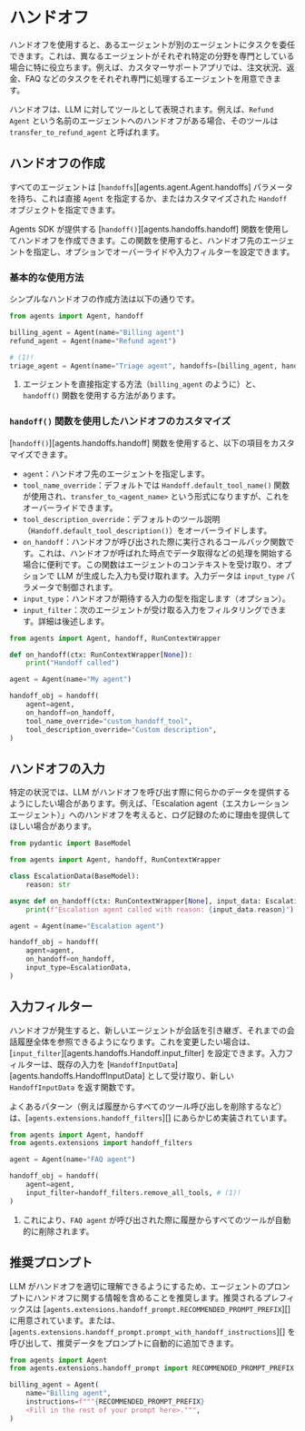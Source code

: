 # ハンドオフ

ハンドオフを使用すると、あるエージェントが別のエージェントにタスクを委任できます。これは、異なるエージェントがそれぞれ特定の分野を専門としている場合に特に役立ちます。例えば、カスタマーサポートアプリでは、注文状況、返金、FAQ などのタスクをそれぞれ専門に処理するエージェントを用意できます。

ハンドオフは、LLM に対してツールとして表現されます。例えば、`Refund Agent` という名前のエージェントへのハンドオフがある場合、そのツールは `transfer_to_refund_agent` と呼ばれます。

## ハンドオフの作成

すべてのエージェントは [`handoffs`][agents.agent.Agent.handoffs] パラメータを持ち、これは直接 `Agent` を指定するか、またはカスタマイズされた `Handoff` オブジェクトを指定できます。

Agents SDK が提供する [`handoff()`][agents.handoffs.handoff] 関数を使用してハンドオフを作成できます。この関数を使用すると、ハンドオフ先のエージェントを指定し、オプションでオーバーライドや入力フィルターを設定できます。

### 基本的な使用方法

シンプルなハンドオフの作成方法は以下の通りです。

```python
from agents import Agent, handoff

billing_agent = Agent(name="Billing agent")
refund_agent = Agent(name="Refund agent")

# (1)!
triage_agent = Agent(name="Triage agent", handoffs=[billing_agent, handoff(refund_agent)])
```

1. エージェントを直接指定する方法（`billing_agent` のように）と、`handoff()` 関数を使用する方法があります。

### `handoff()` 関数を使用したハンドオフのカスタマイズ

[`handoff()`][agents.handoffs.handoff] 関数を使用すると、以下の項目をカスタマイズできます。

- `agent`：ハンドオフ先のエージェントを指定します。
- `tool_name_override`：デフォルトでは `Handoff.default_tool_name()` 関数が使用され、`transfer_to_<agent_name>` という形式になりますが、これをオーバーライドできます。
- `tool_description_override`：デフォルトのツール説明（`Handoff.default_tool_description()`）をオーバーライドします。
- `on_handoff`：ハンドオフが呼び出された際に実行されるコールバック関数です。これは、ハンドオフが呼ばれた時点でデータ取得などの処理を開始する場合に便利です。この関数はエージェントのコンテキストを受け取り、オプションで LLM が生成した入力も受け取れます。入力データは `input_type` パラメータで制御されます。
- `input_type`：ハンドオフが期待する入力の型を指定します（オプション）。
- `input_filter`：次のエージェントが受け取る入力をフィルタリングできます。詳細は後述します。

```python
from agents import Agent, handoff, RunContextWrapper

def on_handoff(ctx: RunContextWrapper[None]):
    print("Handoff called")

agent = Agent(name="My agent")

handoff_obj = handoff(
    agent=agent,
    on_handoff=on_handoff,
    tool_name_override="custom_handoff_tool",
    tool_description_override="Custom description",
)
```

## ハンドオフの入力

特定の状況では、LLM がハンドオフを呼び出す際に何らかのデータを提供するようにしたい場合があります。例えば、「Escalation agent（エスカレーションエージェント）」へのハンドオフを考えると、ログ記録のために理由を提供してほしい場合があります。

```python
from pydantic import BaseModel

from agents import Agent, handoff, RunContextWrapper

class EscalationData(BaseModel):
    reason: str

async def on_handoff(ctx: RunContextWrapper[None], input_data: EscalationData):
    print(f"Escalation agent called with reason: {input_data.reason}")

agent = Agent(name="Escalation agent")

handoff_obj = handoff(
    agent=agent,
    on_handoff=on_handoff,
    input_type=EscalationData,
)
```

## 入力フィルター

ハンドオフが発生すると、新しいエージェントが会話を引き継ぎ、それまでの会話履歴全体を参照できるようになります。これを変更したい場合は、[`input_filter`][agents.handoffs.Handoff.input_filter] を設定できます。入力フィルターは、既存の入力を [`HandoffInputData`][agents.handoffs.HandoffInputData] として受け取り、新しい `HandoffInputData` を返す関数です。

よくあるパターン（例えば履歴からすべてのツール呼び出しを削除するなど）は、[`agents.extensions.handoff_filters`][] にあらかじめ実装されています。

```python
from agents import Agent, handoff
from agents.extensions import handoff_filters

agent = Agent(name="FAQ agent")

handoff_obj = handoff(
    agent=agent,
    input_filter=handoff_filters.remove_all_tools, # (1)!
)
```

1. これにより、`FAQ agent` が呼び出された際に履歴からすべてのツールが自動的に削除されます。

## 推奨プロンプト

LLM がハンドオフを適切に理解できるようにするため、エージェントのプロンプトにハンドオフに関する情報を含めることを推奨します。推奨されるプレフィックスは [`agents.extensions.handoff_prompt.RECOMMENDED_PROMPT_PREFIX`][] に用意されています。または、[`agents.extensions.handoff_prompt.prompt_with_handoff_instructions`][] を呼び出して、推奨データをプロンプトに自動的に追加できます。

```python
from agents import Agent
from agents.extensions.handoff_prompt import RECOMMENDED_PROMPT_PREFIX

billing_agent = Agent(
    name="Billing agent",
    instructions=f"""{RECOMMENDED_PROMPT_PREFIX}
    <Fill in the rest of your prompt here>.""",
)
```